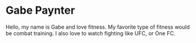 # Gabe Paynter
Hello, my name is Gabe and love fitness. My favorite type of fitness would be combat training. I also love to watch fighting like UFC, or One FC.